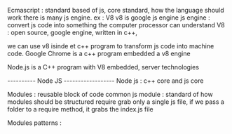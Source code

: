 Ecmascript : standard based of js, core standard, how the language should work
there is many js engine. ex : V8
v8 is google js engine
js engine : convert js code into something the computer processor can understand
V8 : open source, google engine, written in c++,

we can use v8 isinde et c++ program to transform js code into machine code.
Google Chrome is a c++ program embedded a v8 engine

Node.js is a C++ program with V8 embedded, server technologies

---------- Node JS ------------------
Node js : c++ core and js core

Modules : reusable block of code
common js module : standard of how modules should be structured
require grab only a single js file, if we pass a folder to a require method, it grabs the index.js file

Modules patterns : 
